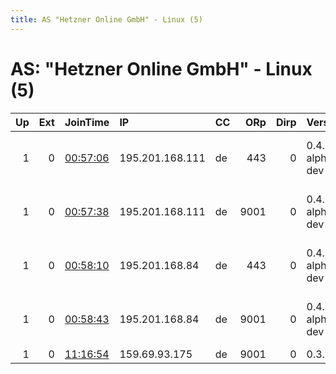 ```yaml
---
title: AS "Hetzner Online GmbH" - Linux (5)
---
```


# AS: "Hetzner Online GmbH" - Linux (5)

|   Up |   Ext | JoinTime                                                                                            | IP              | CC   |   ORp |   Dirp | Version           | Contact                     | Nickname         |   eFamMembers |
|-----:|------:|:----------------------------------------------------------------------------------------------------|:----------------|:-----|------:|-------:|:------------------|:----------------------------|:-----------------|--------------:|
|    1 |     0 | [00:57:06](https://metrics.torproject.org/rs.html#details/B70BD334FFEE23E653B75219AE12CF0236BCFCBB) | 195.201.168.111 | de   |   443 |      0 | 0.4.2.0-alpha-dev | &lt;tor AT afo MINUS tm DOT | FalkensteinTor01 |            12 |
|    1 |     0 | [00:57:38](https://metrics.torproject.org/rs.html#details/08F06A0DDAFABF9A26FCB2E392A1435F9E048216) | 195.201.168.111 | de   |  9001 |      0 | 0.4.2.0-alpha-dev | &lt;tor AT afo MINUS tm DOT | FalkensteinTor01 |            12 |
|    1 |     0 | [00:58:10](https://metrics.torproject.org/rs.html#details/DEF8C760A79FEF2358E03AE5A1950086ABEB953E) | 195.201.168.84  | de   |   443 |      0 | 0.4.2.0-alpha-dev | &lt;tor AT afo MINUS tm DOT | FalkensteinTor01 |            12 |
|    1 |     0 | [00:58:43](https://metrics.torproject.org/rs.html#details/D7230F4F13324A28C308AF94E2385D0A7F1B05F9) | 195.201.168.84  | de   |  9001 |      0 | 0.4.2.0-alpha-dev | &lt;tor AT afo MINUS tm DOT | FalkensteinTor01 |            12 |
|    1 |     0 | [11:16:54](https://metrics.torproject.org/rs.html#details/C9FC8C405633EBAF01B928C1C49F19F4D67D26A7) | 159.69.93.175   | de   |  9001 |      0 | 0.3.2.10          | None                        | Unnamed          |             1 |

